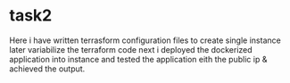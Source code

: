 # task2
Here i have written terrasform configuration files to create single instance 
later variabilize the terraform code 
next i deployed the dockerized application into instance and tested the application eith the public ip & achieved the output.
